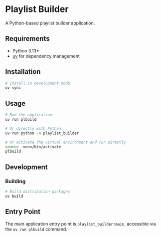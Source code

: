 # Playlist Builder

A Python-based playlist builder application.

## Requirements

- Python 3.13+
- [uv](https://docs.astral.sh/uv/) for dependency management

## Installation

```bash
# Install in development mode
uv sync
```

## Usage

```bash
# Run the application
uv run plbuild

# Or directly with Python
uv run python -m playlist_builder

# Or activate the virtual environment and run directly
source .venv/bin/activate
plbuild
```

## Development

### Building

```bash
# Build distribution packages
uv build
```

## Entry Point

The main application entry point is `playlist_builder:main`, accessible via the `uv run plbuild` command.